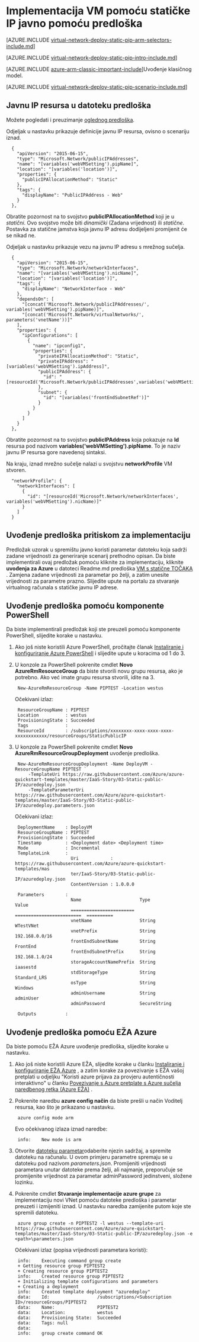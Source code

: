 <properties
   pageTitle="Implementacija VM pomoću statičke IP javno pomoću predloška u upravitelju resursa | Microsoft Azure"
   description="Saznajte kako implementirati VMs pomoću statičke IP javno pomoću predloška u upravitelju resursa"
   services="virtual-network"
   documentationCenter="na"
   authors="jimdial"
   manager="carmonm"
   editor=""
   tags="azure-resource-manager"
/>
<tags  
   ms.service="virtual-network"
   ms.devlang="na"
   ms.topic="article"
   ms.tgt_pltfrm="na"
   ms.workload="infrastructure-services"
   ms.date="04/27/2016"
   ms.author="jdial" />

# <a name="deploy-a-vm-with-a-static-public-ip-using-a-template"></a>Implementacija VM pomoću statičke IP javno pomoću predloška

[AZURE.INCLUDE [virtual-network-deploy-static-pip-arm-selectors-include.md](../../includes/virtual-network-deploy-static-pip-arm-selectors-include.md)]

[AZURE.INCLUDE [virtual-network-deploy-static-pip-intro-include.md](../../includes/virtual-network-deploy-static-pip-intro-include.md)]

[AZURE.INCLUDE [azure-arm-classic-important-include](../../includes/learn-about-deployment-models-rm-include.md)]Uvođenje klasičnog model.

[AZURE.INCLUDE [virtual-network-deploy-static-pip-scenario-include.md](../../includes/virtual-network-deploy-static-pip-scenario-include.md)]

## <a name="public-ip-resources-in-a-template-file"></a>Javnu IP resursa u datoteku predloška

Možete pogledati i preuzimanje [oglednog predloška](https://raw.githubusercontent.com/Azure/azure-quickstart-templates/master/IaaS-Story/03-Static-public-IP/azuredeploy.json).

Odjeljak u nastavku prikazuje definicije javnu IP resursa, ovisno o scenariju iznad.

      {
        "apiVersion": "2015-06-15",
        "type": "Microsoft.Network/publicIPAddresses",
        "name": "[variables('webVMSetting').pipName]",
        "location": "[variables('location')]",
        "properties": {
          "publicIPAllocationMethod": "Static"
        },
        "tags": {
          "displayName": "PublicIPAddress - Web"
        }
      },

Obratite pozornost na to svojstvo **publicIPAllocationMethod** koji je u *statični*. Ovo svojstvo može biti *dinamički* (Zadana vrijednost) ili *statične*. Postavka za statične jamstva koja javnu IP adresu dodijeljeni promijenit će se nikad ne.

Odjeljak u nastavku prikazuje vezu na javnu IP adresu s mrežnog sučelja.

      {
        "apiVersion": "2015-06-15",
        "type": "Microsoft.Network/networkInterfaces",
        "name": "[variables('webVMSetting').nicName]",
        "location": "[variables('location')]",
        "tags": {
          "displayName": "NetworkInterface - Web"
        },
        "dependsOn": [
          "[concat('Microsoft.Network/publicIPAddresses/', variables('webVMSetting').pipName)]",
          "[concat('Microsoft.Network/virtualNetworks/', parameters('vnetName'))]"
        ],
        "properties": {
          "ipConfigurations": [
            {
              "name": "ipconfig1",
              "properties": {
                "privateIPAllocationMethod": "Static",
                "privateIPAddress": "[variables('webVMSetting').ipAddress]",
                "publicIPAddress": {
                  "id": "[resourceId('Microsoft.Network/publicIPAddresses',variables('webVMSetting').pipName)]"
                },
                "subnet": {
                  "id": "[variables('frontEndSubnetRef')]"
                }
              }
            }
          ]
        }
      },

Obratite pozornost na to svojstvo **publicIPAddress** koja pokazuje na **Id** resursa pod nazivom **variables('webVMSetting').pipName**. To je naziv javnu IP resursa gore navedenoj sintaksi.

Na kraju, iznad mrežno sučelje nalazi u svojstvu **networkProfile** VM stvoren.

      "networkProfile": {
        "networkInterfaces": [
          {
            "id": "[resourceId('Microsoft.Network/networkInterfaces', variables('webVMSetting').nicName)]"
          }
        ]
      }

## <a name="deploy-the-template-by-using-click-to-deploy"></a>Uvođenje predloška pritiskom za implementaciju

Predložak uzorak u spremištu javno koristi parametar datoteku koja sadrži zadane vrijednosti za generiranje scenarij prethodno opisan. Da biste implementirali ovaj predložak pomoću kliknite za implementaciju, kliknite **uvođenja za Azure** u datoteci Readme.md predloška [VM s statične TOČAKA](https://github.com/Azure/azure-quickstart-templates/tree/master/IaaS-Story/03-Static-public-IP) . Zamjena zadane vrijednosti za parametar po želji, a zatim unesite vrijednosti za parametre prazno.  Slijedite upute na portalu za stvaranje virtualnog računala s statičke javnu IP adrese.

## <a name="deploy-the-template-by-using-powershell"></a>Uvođenje predloška pomoću komponente PowerShell

Da biste implementirali predložak koji ste preuzeli pomoću komponente PowerShell, slijedite korake u nastavku.

1. Ako još niste koristili Azure PowerShell, pročitajte članak [Instaliranje i konfiguriranje Azure PowerShell](../powershell-install-configure.md) i slijedite upute u koracima od 1 do 3.

2. U konzole za PowerShell pokrenite cmdlet **Novo AzureRmResourceGroup** da biste stvorili novu grupu resursa, ako je potrebno. Ako već imate grupu resursa stvorili, idite na 3.

        New-AzureRmResourceGroup -Name PIPTEST -Location westus

    Očekivani izlaz:

        ResourceGroupName : PIPTEST
        Location          : westus
        ProvisioningState : Succeeded
        Tags              :
        ResourceId        : /subscriptions/xxxxxxxx-xxxx-xxxx-xxxx-xxxxxxxxxxxx/resourceGroups/StaticPublicIP

3. U konzole za PowerShell pokrenite cmdlet **Novo AzureRmResourceGroupDeployment** uvođenje predloška.

        New-AzureRmResourceGroupDeployment -Name DeployVM -ResourceGroupName PIPTEST `
            -TemplateUri https://raw.githubusercontent.com/Azure/azure-quickstart-templates/master/IaaS-Story/03-Static-public-IP/azuredeploy.json `
            -TemplateParameterUri https://raw.githubusercontent.com/Azure/azure-quickstart-templates/master/IaaS-Story/03-Static-public-IP/azuredeploy.parameters.json

    Očekivani izlaz:

        DeploymentName    : DeployVM
        ResourceGroupName : PIPTEST
        ProvisioningState : Succeeded
        Timestamp         : <Deployment date> <Deployment time>
        Mode              : Incremental
        TemplateLink      :
                            Uri            : https://raw.githubusercontent.com/Azure/azure-quickstart-templates/mas
                            ter/IaaS-Story/03-Static-public-IP/azuredeploy.json
                            ContentVersion : 1.0.0.0

        Parameters        :
                            Name                      Type                       Value     
                            ========================  =========================  ==========
                            vnetName                  String                     WTestVNet
                            vnetPrefix                String                     192.168.0.0/16
                            frontEndSubnetName        String                     FrontEnd  
                            frontEndSubnetPrefix      String                     192.168.1.0/24
                            storageAccountNamePrefix  String                     iaasestd  
                            stdStorageType            String                     Standard_LRS
                            osType                    String                     Windows   
                            adminUsername             String                     adminUser
                            adminPassword             SecureString                         

        Outputs           :

## <a name="deploy-the-template-by-using-the-azure-cli"></a>Uvođenje predloška pomoću EŽA Azure

Da biste pomoću EŽA Azure uvođenje predloška, slijedite korake u nastavku.

1. Ako još niste koristili Azure EŽA, slijedite korake u članku [Instaliranje i konfiguriranje EŽA Azure](../xplat-cli-install.md) , a zatim korake za povezivanje s EŽA vašoj pretplati u odjeljku "Koristi azure prijava za provjeru autentičnosti interaktivno" u članku [Povezivanje s Azure pretplate s Azure sučelja naredbenog retka (Azure EŽA)](../xplat-cli-connect.md) .
2. Pokrenite naredbu **azure config način** da biste prešli u način Voditelj resursa, kao što je prikazano u nastavku.

        azure config mode arm

    Evo očekivanog izlaza iznad naredbe:

        info:    New mode is arm

3. Otvorite [datoteku parametar](https://raw.githubusercontent.com/Azure/azure-quickstart-templates/master/IaaS-Story/03-Static-public-IP/azuredeploy.parameters.json)odaberite njezin sadržaj, a spremite datoteku na računalu. U ovom primjeru parametre spremaju se u datoteku pod nazivom *parameters.json*. Promijeniti vrijednosti parametara unutar datoteke prema želji, ali najmanje, preporučuje se promijenite vrijednost za parametar adminPassword jedinstveni, složene lozinku.

4. Pokrenite cmdlet **Stvaranje implementacije azure grupe** za implementaciju novi VNet pomoću datoteke predloška i parametar preuzeti i izmijeniti iznad. U nastavku naredba zamijenite <path> putom koje ste spremili datoteku. 

        azure group create -n PIPTEST2 -l westus --template-uri https://raw.githubusercontent.com/Azure/azure-quickstart-templates/master/IaaS-Story/03-Static-public-IP/azuredeploy.json -e <path>\parameters.json

    Očekivani izlaz (popisa vrijednosti parametara koristi):

        info:    Executing command group create
        + Getting resource group PIPTEST2
        + Creating resource group PIPTEST2
        info:    Created resource group PIPTEST2
        + Initializing template configurations and parameters
        + Creating a deployment
        info:    Created template deployment "azuredeploy"
        data:    Id:                  /subscriptions/<Subscription ID>/resourceGroups/PIPTEST2
        data:    Name:                PIPTEST2
        data:    Location:            westus
        data:    Provisioning State:  Succeeded
        data:    Tags: null
        data:
        info:    group create command OK
